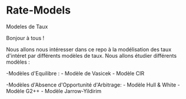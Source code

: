 # Rate-Models
Modeles de Taux


Bonjour à tous !

Nous allons nous intéresser dans ce repo à la modélisation des taux d'intéret par différents modèles de taux. 
Nous allons étudier différents modèles : 

-Modèles d'Equilibre : 
        - Modèle de Vasicek
        - Modèle CIR
       
-Modèles d'Absence d'Opportunité d'Arbitrage:
       - Modèle Hull & White
       -Modèle G2++
       - Modèle Jarrow-Yildirim
